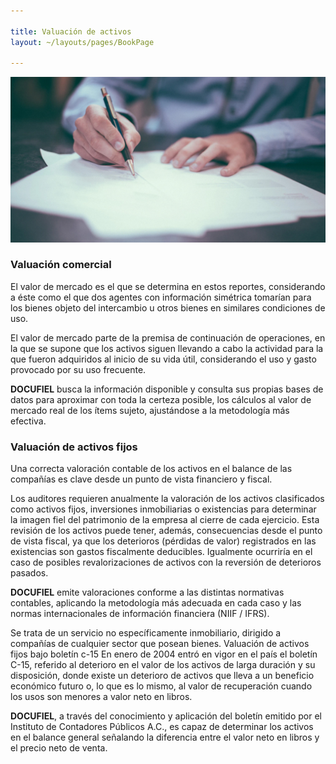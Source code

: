 ```yaml
---

title: Valuación de activos
layout: ~/layouts/pages/BookPage

---
```

![Digitalización](./img/sample2.jpg)

### Valuación comercial

El valor de mercado es el que se determina en estos reportes, considerando a éste como el que dos agentes con información simétrica tomarían para los bienes objeto del intercambio u otros bienes en similares condiciones de uso.

El valor de mercado parte de la premisa de continuación de operaciones, en la que se supone que los activos siguen llevando a cabo la actividad para la que fueron adquiridos al inicio de su vida útil, considerando el uso y gasto provocado por su uso frecuente.

**DOCUFIEL** busca la información disponible y consulta sus propias bases de datos para aproximar con toda la certeza posible, los cálculos al valor de mercado real de los ítems sujeto, ajustándose a la metodología más efectiva.

### Valuación de activos fijos

Una correcta valoración contable de los activos en el balance de las compañías es clave desde un punto de vista financiero y fiscal. 

Los auditores requieren anualmente la valoración de los activos clasificados como activos fijos, inversiones inmobiliarias o existencias para determinar la imagen fiel del patrimonio de la empresa al cierre de cada ejercicio. Esta revisión de los activos puede tener, además, consecuencias desde el punto de vista fiscal, ya que los deterioros (pérdidas de valor) registrados en las existencias son gastos fiscalmente deducibles. Igualmente ocurriría en el caso de posibles revalorizaciones de activos con la reversión de deterioros pasados.

**DOCUFIEL** emite valoraciones conforme a las distintas normativas contables, aplicando la metodología más adecuada en cada caso y las normas internacionales de información financiera (NIIF / IFRS).

Se trata de un servicio no específicamente inmobiliario, dirigido a compañías de cualquier sector que posean bienes.
Valuación de activos fijos bajo boletín c-15
En enero de 2004 entró en vigor en el país el boletín C-15, referido al deterioro en el valor de los activos de larga duración y su disposición, donde existe un deterioro de activos que lleva a un beneficio económico futuro o, lo que es lo mismo, al valor de recuperación cuando los usos son menores a valor neto en libros.

**DOCUFIEL**, a través del conocimiento y aplicación del boletín emitido por el Instituto de Contadores Públicos A.C., es capaz de determinar los activos en el balance general señalando la diferencia entre el valor neto en libros y el precio neto de venta.